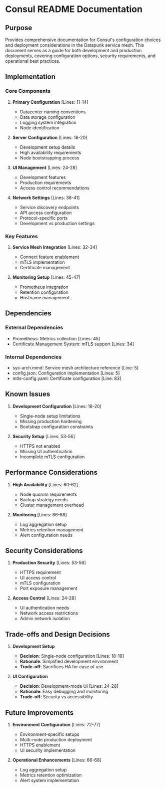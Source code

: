 # Consul README Documentation

## Purpose

Provides comprehensive documentation for Consul's configuration choices and deployment considerations in the Datapunk service mesh. This document serves as a guide for both development and production deployments, covering configuration options, security requirements, and operational best practices.

## Implementation

### Core Components

1. **Primary Configuration** [Lines: 11-14]

   - Datacenter naming conventions
   - Data storage configuration
   - Logging system integration
   - Node identification

2. **Server Configuration** [Lines: 18-20]

   - Development setup details
   - High availability requirements
   - Node bootstrapping process

3. **UI Management** [Lines: 24-28]

   - Development features
   - Production requirements
   - Access control recommendations

4. **Network Settings** [Lines: 38-41]
   - Service discovery endpoints
   - API access configuration
   - Protocol-specific ports
   - Development vs production settings

### Key Features

1. **Service Mesh Integration** [Lines: 32-34]

   - Connect feature enablement
   - mTLS implementation
   - Certificate management

2. **Monitoring Setup** [Lines: 45-47]
   - Prometheus integration
   - Retention configuration
   - Hostname management

## Dependencies

### External Dependencies

- Prometheus: Metrics collection [Lines: 45]
- Certificate Management System: mTLS support [Lines: 34]

### Internal Dependencies

- sys-arch.mmd: Service mesh architecture reference [Line: 5]
- config.json: Configuration implementation [Lines: 5]
- mtls-config.yaml: Certificate configuration [Line: 83]

## Known Issues

1. **Development Configuration** [Lines: 18-20]

   - Single-node setup limitations
   - Missing production hardening
   - Bootstrap configuration constraints

2. **Security Setup** [Lines: 53-56]
   - HTTPS not enabled
   - Missing UI authentication
   - Incomplete mTLS configuration

## Performance Considerations

1. **High Availability** [Lines: 60-62]

   - Node quorum requirements
   - Backup strategy needs
   - Cluster management overhead

2. **Monitoring** [Lines: 66-68]
   - Log aggregation setup
   - Metrics retention management
   - Alert configuration needs

## Security Considerations

1. **Production Security** [Lines: 53-56]

   - HTTPS requirement
   - UI access control
   - mTLS configuration
   - Port exposure management

2. **Access Control** [Lines: 24-28]
   - UI authentication needs
   - Network access restrictions
   - Admin network isolation

## Trade-offs and Design Decisions

1. **Development Setup**

   - **Decision**: Single-node configuration [Lines: 18-19]
   - **Rationale**: Simplified development environment
   - **Trade-off**: Sacrifices HA for ease of use

2. **UI Configuration**
   - **Decision**: Development-mode UI [Lines: 24-28]
   - **Rationale**: Easy debugging and monitoring
   - **Trade-off**: Security vs accessibility

## Future Improvements

1. **Environment Configuration** [Lines: 72-77]

   - Environment-specific setups
   - Multi-node production deployment
   - HTTPS enablement
   - UI security implementation

2. **Operational Enhancements** [Lines: 66-68]
   - Log aggregation setup
   - Metrics retention optimization
   - Alert system implementation
